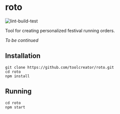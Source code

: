 # roto
![lint-build-test](https://github.com/toolcreator/roto/workflows/lint-build-test/badge.svg?branch=master)

Tool for creating personalized festival running orders.

*To be continued*

## Installation
```
git clone https://github.com/toolcreator/roto.git
cd roto
npm install
```

## Running
```
cd roto
npm start
```
